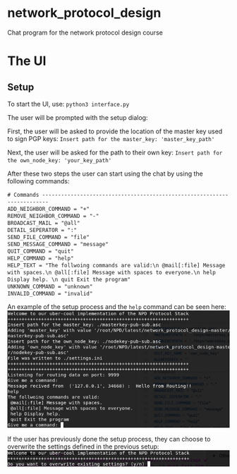 # network_protocol_design
Chat program for the network protocol design course


# The UI

## Setup
To start the UI, use:
`python3 interface.py`

The user will be prompted with the setup dialog:

First, the user will be asked to provide the location of the master key used to sign PGP keys:
`Insert path for the master_key: 'master_key_path'`

Next, the user will be asked for the path to their own key:
`Insert path for the own_node_key: 'your_key_path'`

After these two steps the user can start using the chat by using the following commands:
```
# Commands ------------------------------------------------------------------------
ADD_NEIGHBOR_COMMAND = "+"
REMOVE_NEIGHBOR_COMMAND = "-"
BROADCAST_MAIL = "@all"
DETAIL_SEPERATOR = ":"
SEND_FILE_COMMAND = "file"
SEND_MESSAGE_COMMAND = "message"
QUIT_COMMAND = "quit"
HELP_COMMAND = "help"
HELP_TEXT = "The follwoing commands are valid:\n @mail[:file] Message with spaces.\n @all[:file] Message with spaces to everyone.\n help Display help. \n quit Exit the program"
UNKNOWN_COMMAND = "unknown"
INVALID_COMMAND = "invalid"
```

An example of the setup process and the `help` command can be seen here:
![UI](https://github.com/brunoproduit/network_protocol_design/blob/master/ui.PNG)

If the user has previously done the setup process, they can choose to overwrite the settings defined in the previous setup:
![overwrite](https://github.com/brunoproduit/network_protocol_design/blob/master/overwrite.PNG)

